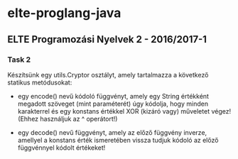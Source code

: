 # elte-proglang-java

## ELTE Programozási Nyelvek 2 - 2016/2017-1

### Task 2

Készítsünk egy utils.Cryptor osztályt, amely tartalmazza a következő statikus metódusokat:

* egy encode() nevű kódoló függvényt, amely egy String értékként megadott szöveget (mint paraméterét) úgy kódolja, hogy minden karakterrel és egy konstans értékkel XOR (kizáró vagy) műveletet végez! (Ehhez használjuk az ^ operátort!)

* egy decode() nevű függvényt, amely az előző függvény inverze, amellyel a konstans érték ismeretében vissza tudjuk kódoló az előző függvénnyel kódolt értékeket!